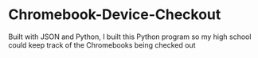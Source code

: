 # Chromebook-Device-Checkout
 Built with JSON and Python, I built this Python program so my high school could keep track of the Chromebooks being checked out
